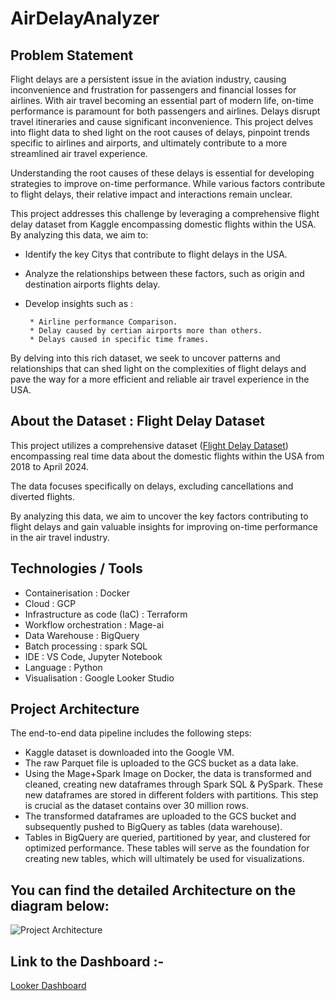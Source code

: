 # AirDelayAnalyzer
## Problem Statement

Flight delays are a persistent issue in the aviation industry, causing inconvenience and frustration for passengers and financial losses for airlines.
With air travel becoming an essential part of modern life, on-time performance is paramount for both passengers and airlines. Delays disrupt travel itineraries and cause significant inconvenience. This project delves into flight data to shed light on the root causes of delays, pinpoint trends specific to airlines and airports, and ultimately contribute to a more streamlined air travel experience.

Understanding the root causes of these delays is essential for developing strategies to improve on-time performance. While various factors contribute to flight delays, their relative impact and interactions remain unclear.

This project addresses this challenge by leveraging a comprehensive flight delay dataset from Kaggle encompassing domestic flights within the USA. By analyzing this data, we aim to:

* Identify the key Citys that contribute to flight delays in the USA.
* Analyze the relationships between these factors, such as origin and destination airports flights delay.
* Develop insights such as :
  
       * Airline performance Comparison.
       * Delay caused by certian airports more than others.
       * Delays caused in specific time frames. 

By delving into this rich dataset, we seek to uncover patterns and relationships that can shed light on the complexities of flight delays and pave the way for a more efficient and reliable air travel experience in the USA.

## About the Dataset : Flight Delay Dataset

This project utilizes a comprehensive dataset ([Flight Delay Dataset](https://www.kaggle.com/datasets/arvindnagaonkar/flight-delay/data)) encompassing real time data about the domestic flights within the USA from 2018 to April 2024. 

The data focuses specifically on delays, excluding cancellations and diverted flights.

By analyzing this data, we aim to uncover the key factors contributing to flight delays and gain valuable insights for improving on-time performance in the air travel industry.

## Technologies / Tools

* Containerisation : Docker
* Cloud : GCP
* Infrastructure as code (IaC) : Terraform
* Workflow orchestration : Mage-ai
* Data Warehouse : BigQuery
* Batch processing : spark SQL
* IDE : VS Code, Jupyter Notebook
* Language : Python
* Visualisation : Google Looker Studio

## Project Architecture

The end-to-end data pipeline includes the following steps:

- Kaggle dataset is downloaded into the Google VM.
- The raw Parquet file is uploaded to the GCS bucket as a data lake.
- Using the Mage+Spark Image on Docker, the data is transformed and cleaned, creating new dataframes through Spark SQL & PySpark. These new dataframes are stored in different folders with partitions. This step is crucial as the dataset contains over 30 million rows.
- The transformed dataframes are uploaded to the GCS bucket and subsequently pushed to BigQuery as tables (data warehouse).
- Tables in BigQuery are queried, partitioned by year, and clustered for optimized performance. These tables will serve as the foundation for creating new tables, which will ultimately be used for visualizations.



## You can find the detailed Architecture on the diagram below:
![Project Architecture](https://github.com/PD013/AirDelayAnalyzer/assets/114251906/2dbca52d-7c88-4671-80d3-62ac9d6f4f84)



## Link to the Dashboard :- 
  [Looker Dashboard](https://lookerstudio.google.com/reporting/b2519cc7-0b02-496b-9caa-3e3eaf65916b)



